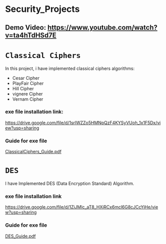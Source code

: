 # Security_Projects
## Demo Video: https://www.youtube.com/watch?v=ta4hTdHSd7E
# `Classical Ciphers`
In this project, i have implemented classical ciphers algorithms:<br />
* Cesar Cipher
*  PlayFair Cipher
*  Hill Cipher
*  vignere Cipher 
*  Vernam Cipher

### exe file installation link:
https://drive.google.com/file/d/1srlWZZo5HMNpQzF4KYSyVUoh_1x1F5Dx/view?usp=sharing
### Guide for exe file
[ClassicalCiphers_Guide.pdf](https://github.com/MoRamdan11/Security_Projects/files/6461839/ClassicalCiphers_Guide.pdf)

# `DES` 
I have Implemented DES (Data Encryption Standard) Algorithm.
### exe file installation link
https://drive.google.com/file/d/1ZiJMlc_aT8_HXjRCx6mcl6G8cJCcYiHe/view?usp=sharing
### Guide for exe file
[DES_Guide.pdf](https://github.com/MoRamdan11/Security_Projects/files/6461161/DES_Guide.pdf)

